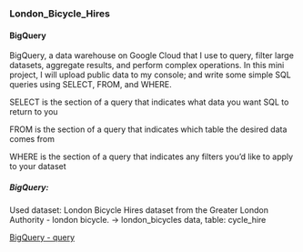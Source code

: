 
 ### London_Bicycle_Hires
#### BigQuery


BigQuery, a data warehouse on Google Cloud that I use to query, filter large datasets, aggregate results, and perform complex operations. In this mini project, I will upload public data to my console; and write some simple SQL queries using SELECT, FROM, and WHERE.


SELECT is the section of a query that indicates what data you want SQL to return to you

FROM is the section of a query that indicates which table the desired data comes from 

WHERE is the section of a query that indicates any filters you’d like to apply to your dataset


##### BigQuery: 
Used dataset: London Bicycle Hires dataset from the Greater London Authority -  london bicycle. -> london_bicycles data, table: cycle_hire

[BigQuery - query](https://console.cloud.google.com/bigquery?sq=993565623922:99242c2cba374cdeaa9d386bf205a438)
